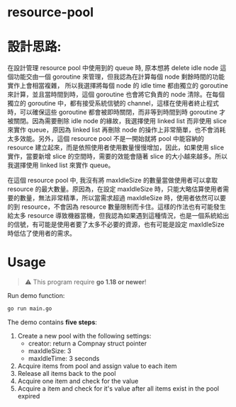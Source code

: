 # resource-pool

# 設計思路:
在設計管理 resource pool 中使用到的 queue 時, 原本想將 delete idle node 這個功能交由一個 goroutine 來管理，但我認為在計算每個 node 剩餘時間的功能實作上會相當複雜， 所以我選擇將每個 node 的 idle time 都由獨立的 goroutine 來計算，並且當時間到時，這個 goroutine 也會將它負責的 node 清除。在每個獨立的 goroutine 中，都有接受系統信號的 channel，這樣在使用者終止程式時，可以確保這些 goroutine 都會被即時關閉，而非等到時間到時 goroutine 才被關閉。因為需要刪除 idle node 的緣故，我選擇使用 linked list 而非使用 slice 來實作 queue，原因為 linked list 再刪除 node 的操作上非常簡單，也不會消耗太多效能。另外，這個 resource pool 不是一開始就將 pool 中能容納的 resource 建立起來，而是依照使用者使用數量慢慢增加，因此，如果使用 slice 實作，當要新增 slice 的空間時，需要的效能會隨著 slice 的大小越來越多。所以我選擇使用 linked list 來實作 queue。

在這個 resource pool 中, 我沒有將 maxIdleSize 的數量當做使用者可以拿取 resource 的最大數量。原因為，在設定 maxIdleSize 時，只能大略估算使用者需要的數量，無法非常精準，所以當需求超過 maxIdleSize 時，使用者依然可以要的到 resource，不會因為 resource 數量限制而卡住。這樣的作法也有可能發生給太多 resource 導致機器當機，但我認為如果遇到這種情況，也是一個系統給出的信號，有可能是使用者要了太多不必要的資源，也有可能是設定 maxIdleSize 時低估了使用者的需求。

# Usage
> :warning: This program require **go 1.18 or newer**!

Run demo function:
```sh
go run main.go
```
The demo contains **five steps**:
1. Create a new pool with the following settings:
    * creator: return a Compnay struct pointer
    * maxIdleSize: 3
    * maxIdleTime: 3 seconds
2. Acquire items from pool and assign value to each item
3. Release all items back to the pool
4. Acquire one item and check for the value
5. Acquire a item and check for it's value after all items exist in the pool expired
